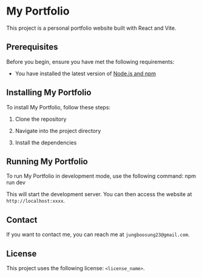 # My Portfolio

This project is a personal portfolio website built with React and Vite.

## Prerequisites

Before you begin, ensure you have met the following requirements:

* You have installed the latest version of [Node.js and npm](https://nodejs.org/en/download/)

## Installing My Portfolio

To install My Portfolio, follow these steps:

1. Clone the repository

2. Navigate into the project directory

3. Install the dependencies

## Running My Portfolio

To run My Portfolio in development mode, use the following command: npm run dev

This will start the development server. You can then access the website at `http://localhost:xxxx`.

## Contact

If you want to contact me, you can reach me at `jungboosung23@gmail.com`.

## License

This project uses the following license: `<license_name>`.
